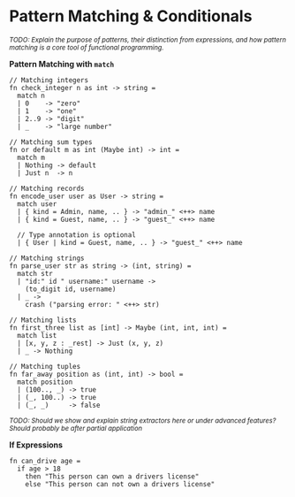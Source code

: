 # Pattern Matching & Conditionals

<sup>*TODO: Explain the purpose of patterns, their distinction from expressions, and how pattern matching is a core tool of functional programming.*</sup>

**Pattern Matching with `match`**

```lm
// Matching integers
fn check_integer n as int -> string =
  match n
  | 0    -> "zero"
  | 1    -> "one"
  | 2..9 -> "digit"
  | _    -> "large number"

// Matching sum types
fn or default m as int (Maybe int) -> int =
  match m
  | Nothing -> default
  | Just n  -> n

// Matching records
fn encode_user user as User -> string = 
  match user
  | { kind = Admin, name, .. } -> "admin_" <++> name
  | { kind = Guest, name, .. } -> "guest_" <++> name

  // Type annotation is optional
  | { User | kind = Guest, name, .. } -> "guest_" <++> name

// Matching strings
fn parse_user str as string -> (int, string) =
  match str
  | "id:" id " username:" username ->
    (to_digit id, username)
  | _ ->
    crash ("parsing error: " <++> str)

// Matching lists
fn first_three list as [int] -> Maybe (int, int, int) =
  match list
  | [x, y, z : _rest] -> Just (x, y, z)
  | _ -> Nothing

// Matching tuples
fn far_away position as (int, int) -> bool =
  match position
  | (100.., _) -> true
  | (_, 100..) -> true
  | (_, _)     -> false
```

<sup>*TODO: Should we show and explain string extractors here or under advanced features? Should probably be after partial application*</sup>

**If Expressions**

```lm
fn can_drive age =
  if age > 18
    then "This person can own a drivers license"
    else "This person can not own a drivers license"
```
